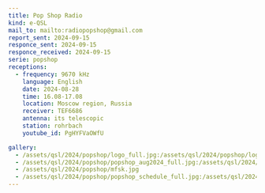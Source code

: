 ```yaml
---
title: Pop Shop Radio
kind: e-QSL
mail_to: mailto:radiopopshop@gmail.com
report_sent: 2024-09-15
responce_sent: 2024-09-15
responce_received: 2024-09-15
serie: popshop
receptions:
  - frequency: 9670 kHz
    language: English
    date: 2024-08-28
    time: 16.08-17.08
    location: Moscow region, Russia
    receiver: TEF6686
    antenna: its telescopic
    station: rohrbach
    youtube_id: PgHYFVaOWfU

gallery:
  - /assets/qsl/2024/popshop/logo_full.jpg:/assets/qsl/2024/popshop/logo_small.jpg
  - /assets/qsl/2024/popshop/popshop_aug2024_full.jpg:/assets/qsl/2024/popshop/popshop_aug2024_small.jpg
  - /assets/qsl/2024/popshop/mfsk.jpg
  - /assets/qsl/2024/popshop/popshop_schedule_full.jpg:/assets/qsl/2024/popshop/popshop_schedule_small.jpg
---
```

